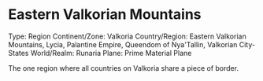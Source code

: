 # Eastern Valkorian Mountains

Type: Region
Continent/Zone: Valkoria
Country/Region: Eastern Valkorian Mountains, Lycia, Palantine Empire, Queendom of Nya'Tallin, Valkorian City-States
World/Realm: Runaria
Plane: Prime Material Plane

The one region where all countries on Valkoria share a piece of border.